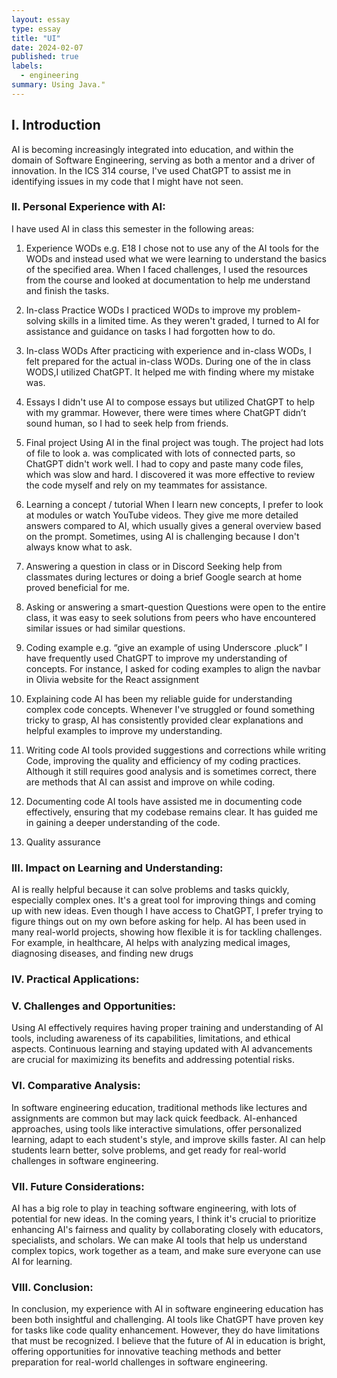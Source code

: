 ```yaml
---
layout: essay
type: essay
title: "UI"
date: 2024-02-07
published: true
labels:
  - engineering
summary: Using Java."
---
```


## I. Introduction
AI is becoming increasingly integrated into education, and within the domain of Software Engineering, serving as both a mentor and a driver of innovation. In the ICS 314 course, I've used ChatGPT to assist me in identifying issues in my code that I might have not seen.

### II. Personal Experience with AI:
I have used AI in class this semester in the following areas:

  1. Experience WODs e.g. E18
     I chose not to use any of the  AI tools  for the WODs and instead used what we were learning to understand the basics of the specified area. When I faced challenges, I used the resources from the course and looked at documentation to help me understand and finish the tasks.

  2. In-class Practice WODs
I practiced WODs to improve my problem-solving skills in a limited time. As they weren't graded, I turned to AI for assistance and guidance on tasks I had forgotten how to do.

3. In-class WODs
   After practicing with experience and in-class WODs, I felt prepared for the actual in-class WODs. During one of the in class WODS,I utilized ChatGPT. It helped me with finding where my mistake was.

  4. Essays
I didn't use AI to compose essays but utilized ChatGPT to help with my grammar. However, there were times where ChatGPT didn’t sound human, so I had to seek help from friends.

  5. Final project
Using AI in the final project was tough. The project had lots of file to look a.  was complicated with lots of connected parts, so ChatGPT didn't work well. I had to copy and paste many code files, which was slow and hard. I discovered it was more effective to review the code myself and rely on my teammates for assistance.

  6. Learning a concept / tutorial
When I learn new concepts, I prefer to look at modules or watch YouTube videos. They give me more detailed answers compared to AI, which usually gives a general overview based on the prompt. Sometimes, using AI is challenging because I don't always know what to ask.

  7. Answering a question in class or in Discord
Seeking help from classmates during lectures or doing a brief Google search at home proved beneficial for me. 

  8. Asking or answering a smart-question
Questions were open to the entire class, it was easy to seek solutions from peers who have encountered similar issues or had similar questions.

  9. Coding example e.g. “give an example of using Underscore .pluck”
I have  frequently used ChatGPT to improve my understanding of concepts. For instance, I asked for coding examples to align the navbar in Olivia website for the React assignment

  10. Explaining code
AI has been my reliable guide for understanding complex code concepts. Whenever I've struggled or found something tricky to grasp, AI has consistently provided clear explanations and helpful examples to improve my understanding.

  11. Writing code
AI tools provided suggestions and corrections while writing Code, improving the quality and efficiency of my coding practices. Although it still requires good analysis and is sometimes correct, there are methods that AI can assist and improve on while coding.

  12. Documenting code
AI tools have assisted me in documenting code effectively, ensuring that my codebase remains clear. It has guided me in gaining a deeper understanding  of the code.

  14. Quality assurance 


### III. Impact on Learning and Understanding:
AI is really helpful because it can solve problems and tasks quickly, especially complex ones. It's a great tool for improving things and coming up with new ideas. Even though I have access to ChatGPT, I prefer trying to figure things out on my own before asking for help. AI has been used in many real-world projects, showing how flexible  it is for tackling challenges. For example, in healthcare, AI helps with analyzing medical images, diagnosing diseases, and finding new drugs

### IV. Practical Applications:


### V. Challenges and Opportunities:
Using AI effectively requires having proper training and understanding of AI tools, including awareness of its capabilities, limitations, and ethical aspects. Continuous learning and staying updated with AI advancements are crucial for maximizing its benefits and addressing potential risks.

### VI. Comparative Analysis:
In software engineering education, traditional methods like lectures and assignments are common but may lack quick feedback. AI-enhanced approaches, using tools like interactive simulations, offer personalized learning, adapt to each student's style, and improve skills faster. AI can help students learn better, solve problems, and get ready for real-world challenges in software engineering.

### VII. Future Considerations:
AI has a big role to play in teaching software engineering, with lots of potential for new ideas. In the coming years, I think it's crucial to prioritize enhancing AI's fairness and quality by collaborating closely with educators, specialists, and scholars. We can make AI tools that help us understand complex topics, work together as a team, and make sure everyone can use AI for learning. 

### VIII. Conclusion:
In conclusion, my experience with AI in software engineering education has been both insightful and challenging. AI tools like ChatGPT have proven key for tasks like code quality enhancement. However, they do have limitations that must be recognized. I believe that the future of AI in education is bright, offering opportunities for innovative teaching methods and better preparation for real-world challenges in software engineering.

